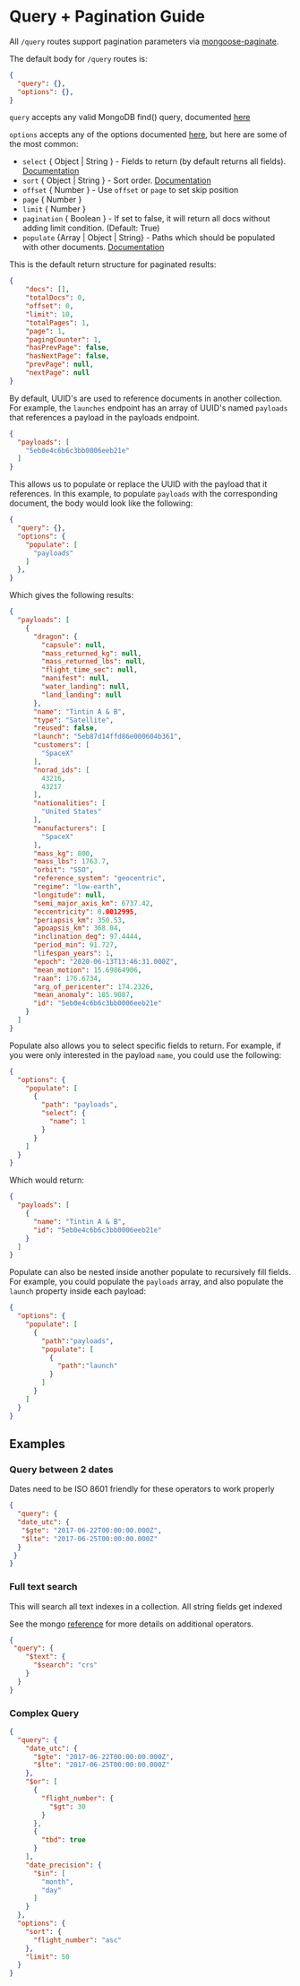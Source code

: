 # Query + Pagination Guide

All `/query` routes support pagination parameters via [mongoose-paginate](https://github.com/aravindnc/mongoose-paginate-v2).

The default body for `/query` routes is:

```json
{
  "query": {},
  "options": {},
}
```

`query` accepts any valid MongoDB find() query, documented [here](https://docs.mongodb.com/manual/tutorial/query-documents/)

`options` accepts any of the options documented [here](https://github.com/aravindnc/mongoose-paginate-v2#modelpaginatequery-options-callback), but here are some of the most common:

- `select` { Object | String } - Fields to return (by default returns all fields). [Documentation](http://mongoosejs.com/docs/api.html#query_Query-select)
- `sort` { Object | String } - Sort order. [Documentation](http://mongoosejs.com/docs/api.html#query_Query-sort)
- `offset` { Number } - Use `offset` or `page` to set skip position
- `page` { Number }
- `limit` { Number }
- `pagination` { Boolean } - If set to false, it will return all docs without adding limit condition. (Default: True)
- `populate` {Array | Object | String} - Paths which should be populated with other documents. [Documentation](https://mongoosejs.com/docs/api.html#query_Query-populate)

This is the default return structure for paginated results:

```json
{
    "docs": [],
    "totalDocs": 0,
    "offset": 0,
    "limit": 10,
    "totalPages": 1,
    "page": 1,
    "pagingCounter": 1,
    "hasPrevPage": false,
    "hasNextPage": false,
    "prevPage": null,
    "nextPage": null
}
```

By default, UUID's are used to reference documents in another collection. For example, the `launches` endpoint has an array of UUID's named `payloads` that references a payload in the payloads endpoint.

```json
{
  "payloads": [
    "5eb0e4c6b6c3bb0006eeb21e"
  ]
}
```

This allows us to populate or replace the UUID with the payload that it references. In this example, to populate `payloads` with the corresponding document, the body would look like the following:

```json
{
  "query": {},
  "options": {
    "populate": [
      "payloads"
    ]
  },
}
```

Which gives the following results:

```json
{
  "payloads": [
    {
      "dragon": {
        "capsule": null,
        "mass_returned_kg": null,
        "mass_returned_lbs": null,
        "flight_time_sec": null,
        "manifest": null,
        "water_landing": null,
        "land_landing": null
      },
      "name": "Tintin A & B",
      "type": "Satellite",
      "reused": false,
      "launch": "5eb87d14ffd86e000604b361",
      "customers": [
        "SpaceX"
      ],
      "norad_ids": [
        43216,
        43217
      ],
      "nationalities": [
        "United States"
      ],
      "manufacturers": [
        "SpaceX"
      ],
      "mass_kg": 800,
      "mass_lbs": 1763.7,
      "orbit": "SSO",
      "reference_system": "geocentric",
      "regime": "low-earth",
      "longitude": null,
      "semi_major_axis_km": 6737.42,
      "eccentricity": 0.0012995,
      "periapsis_km": 350.53,
      "apoapsis_km": 368.04,
      "inclination_deg": 97.4444,
      "period_min": 91.727,
      "lifespan_years": 1,
      "epoch": "2020-06-13T13:46:31.000Z",
      "mean_motion": 15.69864906,
      "raan": 176.6734,
      "arg_of_pericenter": 174.2326,
      "mean_anomaly": 185.9087,
      "id": "5eb0e4c6b6c3bb0006eeb21e"
    }
  ]
}
```

Populate also allows you to select specific fields to return. For example, if you were only interested in the payload `name`, you could use the following:

```json
{
  "options": {
    "populate": [
      {
        "path": "payloads",
        "select": {
          "name": 1
        }
      }
    ]
  }
}
```

Which would return:

```json
{
  "payloads": [
    {
      "name": "Tintin A & B",
      "id": "5eb0e4c6b6c3bb0006eeb21e"
    }
  ]
}
```

Populate can also be nested inside another populate to recursively fill fields. For example, you could populate the `payloads` array, and also populate the `launch` property inside each payload:

```json
{
  "options": {
    "populate": [
      {
        "path":"payloads",
        "populate": [
          {
            "path":"launch"
          }
        ]
      }
    ]
  }
}
```

## Examples

### Query between 2 dates

Dates need to be ISO 8601 friendly for these operators to work properly

```json
{
  "query": {
  "date_utc": {
   "$gte": "2017-06-22T00:00:00.000Z",
   "$lte": "2017-06-25T00:00:00.000Z"
  }
 }
}
```

### Full text search

This will search all text indexes in a collection. All string fields get indexed

See the mongo [reference](https://docs.mongodb.com/manual/reference/operator/query/text/) for more details on additional operators.

```json
{
 "query": {
    "$text": {
      "$search": "crs"
    }
  }
}
```

### Complex Query

```json
{
  "query": {
    "date_utc": {
      "$gte": "2017-06-22T00:00:00.000Z",
      "$lte": "2017-06-25T00:00:00.000Z"
    },
    "$or": [
      {
        "flight_number": {
          "$gt": 30
        }
      },
      {
        "tbd": true
      }
    ],
    "date_precision": {
      "$in": [
        "month",
        "day"
      ]
    }
  },
  "options": {
    "sort": {
      "flight_number": "asc"
    },
    "limit": 50
  }
}
```
